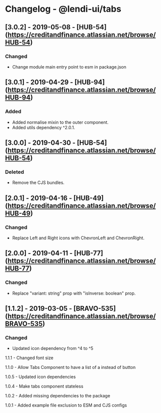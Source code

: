 # Changelog - @lendi-ui/tabs

## [3.0.2] - 2019-05-08 - [HUB-54] (https://creditandfinance.atlassian.net/browse/HUB-54)
### Changed
- Change module main entry point to esm in package.json

## [3.0.1] - 2019-04-29 - [HUB-94] (https://creditandfinance.atlassian.net/browse/HUB-94)
### Added
- Added normalise mixin to the outer component.
- Added utils dependency ^2.0.1.

## [3.0.0] - 2019-04-30 - [HUB-54] (https://creditandfinance.atlassian.net/browse/HUB-54)
### Deleted
- Remove the CJS bundles.

## [2.0.1] - 2019-04-16 - [HUB-49] (https://creditandfinance.atlassian.net/browse/HUB-49)
### Changed
- Replace Left and Right icons with ChevronLeft and ChevronRight.

## [2.0.0] - 2019-04-11 - [HUB-77] (https://creditandfinance.atlassian.net/browse/HUB-77)
### Changed
- Replace "variant: string" prop with "isInverse: boolean" prop.

## [1.1.2] - 2019-03-05 - [BRAVO-535] (https://creditandfinance.atlassian.net/browse/BRAVO-535)
### Changed
- Updated icon dependency from ^4 to ^5

1.1.1 - Changed font size

1.1.0 - Allow Tabs Component to have a list of a instead of button

1.0.5 - Updated icon dependencies

1.0.4 - Make tabs component stateless

1.0.2 - Added missing dependencies to the package

1.0.1 - Added example file exclusion to ESM and CJS configs